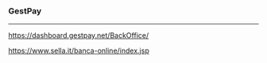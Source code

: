 ### GestPay
---
https://dashboard.gestpay.net/BackOffice/

https://www.sella.it/banca-online/index.jsp


```
```

```
```

```
```


